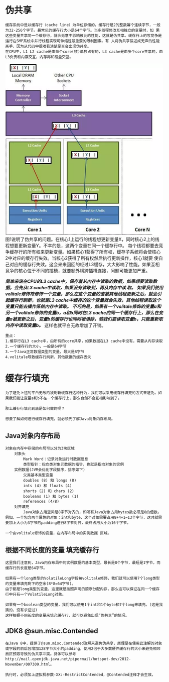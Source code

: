 # 伪共享
    缓存系统中是以缓存行（cache line）为单位存储的。缓存行是2的整数幂个连续字节，一般为32-256个字节。最常见的缓存行大小是64个字节。当多线程修改互相独立的变量时，如 果这些变量共享同一个缓存行，就会无意中影响彼此的性能，这就是伪共享。缓存行上的写竞争是运行在SMP系统中并行线程实现可伸缩性最重要的限制因素。有 人将伪共享描述成无声的性能杀手，因为从代码中很难看清楚是否会出现伪共享。
    在CPU中，L1 L2 cache是由每个core(核)单独占有的，L3 cache是由多个core共享的，由L3负责和内存交互，内存再和磁盘交互。

![伪共享](https://raw.githubusercontent.com/null23/picture/master/JVM/%E4%BC%AA%E5%85%B1%E4%BA%AB.jpg)
    图1说明了伪共享的问题。在核心1上运行的线程想更新变量X，同时核心2上的线程想要更新变量Y。不幸的是，这两个变量在同一个缓存行中。
    每个线程都要去竞争缓存行的所有权来更新变量。如果核心1获得了所有权，缓存子系统将会使核心2中对应的缓存行失效。当核心2获得了所有权然后执行更新操作，核心1就要 使自己对应的缓存行失效。这会来来回回的经过L3缓存，大大影响了性能。如果互相竞争的核心位于不同的插槽，就要额外横跨插槽连接，问题可能更加严重。

***简单来说在CPU的L3 cache中，保存着从内存中读取的数据，如果想要读取数据，会先从L3 cache中读取，如果没有读取到，再从内存中读     取。***
***如果我们使用volitale修饰符修饰一个变量，那么在这个变量的值被其他线程更新之后，就会引起缓存行刷新，也就是L3 cache中缓存的这个变量就会失效，其他线程读取这个变量只能去操作系统内存中读取。***
***不巧的是，如果有一个volitale修饰的变量a和另一个volitale修饰的变量b，a和b同时在L3 cache的同一个缓存行上，那么在变量a被更新之后，变量b的缓存行也同时被清除，若我们要读取变量b，只能重新取内存中读取变量b。***
    这样也就平白无故增加了开销。

    重点：
    1.缓存行在L3 cache中，由所有的core共享，如果数据在L3 cache中没有，需要从内存读取
    2.一个缓存行的大小，一般是64字节
    3.一个Java正常数据类型的变量，最大是8字节
    4.volitale导致缓存行刷新，其他数据的缓存丢失

# 缓存行填充
    为了避免上述的平白无故的被刷新缓存行这种行为，我们可以采用缓存行填充的方式来避免。如果我们能让变量a和b不在一个缓存行上，那么自然不会互相影响到了。

    那么缓存行填充到底是如何做的呢？

    想要了解如何进行缓存行填充，就必须先了解Java对象内存布局。

##   Java对象内存布局
    对象在内存中存储的布局可以分为3块区域
        对象头
            Mark Word：记录对象运行时数据信息
            类型指针：指向类对象元数据的指针，也就是指向对象的实例
        实例数据(JVM会优化字段排序，排序如下)
            父类基本类型变量
            doubles (8) 和 longs (8)
            ints (4) 和 floats (4)
            shorts (2) 和 chars (2)
            booleans (1) 和 bytes (1)
            references (4/8)
        对齐填充
            Java对象占用空间是8字节对齐的，即所有Java对象占用bytes数必须是8的倍数。例如，一个包含两个属性的对象：int和byte，这个对象需要占用8+4+1=13个字节，这时就需要加上大小为3字节的padding进行8字节对齐，最终占用大小为16个字节。

    一个由volitale修饰的变量，在内存布局中的实例数据 区域。

## 根据不同长度的变量 填充缓存行
    这里我们注意到，Java内存布局中的实例数据的基本类型，最长是8个字节，最短是1字节，而缓存行的长度是64字节。

    如果有一个long类型的VolatileLong字段被volitale修饰，我们就可以使用7个long类型的变量来填充剩下的空余(8*8=64字节)。
    由于都是long类型的变量，这里就是按照声明的顺序分配内存，那么这可以保证在同一个缓存行中只有一个VolatileLong对象。

    如果有一个boolean类型的变量，我们可以使用1个int和1个byte和7个long来填充。(这是我猜的，没有求证过)
    这样根据不同长度的变量来填充缓存行，就可以避免出现“伪共享”的情况。

## JDK8 @sun.misc.Contended
    在Java 8中，提供了@sun.misc.Contended注解来避免伪共享，原理是在使用此注解的对象或字段的前后各增加128字节大小的padding，使用2倍于大多数硬件缓存行的大小来避免相邻扇区预取导致的伪共享冲突。具体可以参考http://mail.openjdk.java.net/pipermail/hotspot-dev/2012-November/007309.html。

    执行时，必须加上虚拟机参数-XX:-RestrictContended，@Contended注释才会生效。
